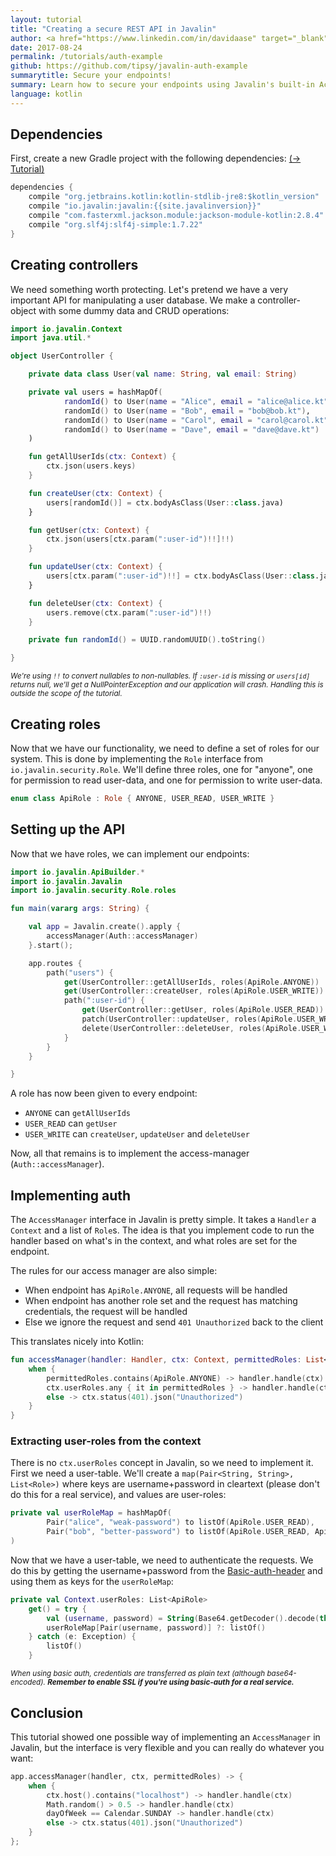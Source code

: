 ```yaml
---
layout: tutorial
title: "Creating a secure REST API in Javalin"
author: <a href="https://www.linkedin.com/in/davidaase" target="_blank">David Åse</a>
date: 2017-08-24
permalink: /tutorials/auth-example
github: https://github.com/tipsy/javalin-auth-example
summarytitle: Secure your endpoints!
summary: Learn how to secure your endpoints using Javalin's built-in AccessManager
language: kotlin
---
```


## Dependencies

First, create a new Gradle project with the following dependencies: [(→ Tutorial)](/tutorials/gradle-setup)

~~~java
dependencies {
    compile "org.jetbrains.kotlin:kotlin-stdlib-jre8:$kotlin_version"
    compile "io.javalin:javalin:{{site.javalinversion}}"
    compile "com.fasterxml.jackson.module:jackson-module-kotlin:2.8.4"
    compile "org.slf4j:slf4j-simple:1.7.22"
}
~~~

## Creating controllers
We need something worth protecting.
Let's pretend we have a very important API for manipulating a user database.
We make a controller-object with some dummy data and CRUD operations:
```kotlin
import io.javalin.Context
import java.util.*

object UserController {

    private data class User(val name: String, val email: String)

    private val users = hashMapOf(
            randomId() to User(name = "Alice", email = "alice@alice.kt"),
            randomId() to User(name = "Bob", email = "bob@bob.kt"),
            randomId() to User(name = "Carol", email = "carol@carol.kt"),
            randomId() to User(name = "Dave", email = "dave@dave.kt")
    )

    fun getAllUserIds(ctx: Context) {
        ctx.json(users.keys)
    }

    fun createUser(ctx: Context) {
        users[randomId()] = ctx.bodyAsClass(User::class.java)
    }

    fun getUser(ctx: Context) {
        ctx.json(users[ctx.param(":user-id")!!]!!)
    }

    fun updateUser(ctx: Context) {
        users[ctx.param(":user-id")!!] = ctx.bodyAsClass(User::class.java)
    }

    fun deleteUser(ctx: Context) {
        users.remove(ctx.param(":user-id")!!)
    }

    private fun randomId() = UUID.randomUUID().toString()

}
```

<small><em>We're using `!!` to convert nullables to non-nullables.
If `:user-id` is missing or `users[id]` returns null, we'll get a NullPointerException
and our application will crash. Handling this is outside the scope of the tutorial.</em></small>

## Creating roles
Now that we have our functionality, we need to define a set of roles for our system.
This is done by implementing the `Role` interface from `io.javalin.security.Role`.
We'll define three roles, one for "anyone", one for permission to read user-data,
and one for permission to write user-data.

```kotlin
enum class ApiRole : Role { ANYONE, USER_READ, USER_WRITE }
```

## Setting up the API
Now that we have roles, we can implement our endpoints:

```kotlin
import io.javalin.ApiBuilder.*
import io.javalin.Javalin
import io.javalin.security.Role.roles

fun main(vararg args: String) {

    val app = Javalin.create().apply {
        accessManager(Auth::accessManager)
    }.start();

    app.routes {
        path("users") {
            get(UserController::getAllUserIds, roles(ApiRole.ANYONE))
            get(UserController::createUser, roles(ApiRole.USER_WRITE))
            path(":user-id") {
                get(UserController::getUser, roles(ApiRole.USER_READ))
                patch(UserController::updateUser, roles(ApiRole.USER_WRITE))
                delete(UserController::deleteUser, roles(ApiRole.USER_WRITE))
            }
        }
    }

}
```

A role has now been given to every endpoint:
* `ANYONE` can `getAllUserIds`
* `USER_READ` can `getUser`
* `USER_WRITE` can `createUser`, `updateUser` and `deleteUser`

Now, all that remains is to implement the access-manager (`Auth::accessManager`).

## Implementing auth

The `AccessManager` interface in Javalin is pretty simple.
It takes a `Handler` a `Context` and a list of `Role`s.
The idea is that you implement code to run the handler
based on what's in the context, and what roles are set for the endpoint.

The rules for our access manager are also simple:
* When endpoint has `ApiRole.ANYONE`, all requests will be handled
* When endpoint has another role set and the request has matching credentials, the request will be handled
* Else we ignore the request and send `401 Unauthorized` back to the client

This translates nicely into Kotlin:
```kotlin
fun accessManager(handler: Handler, ctx: Context, permittedRoles: List<Role>) {
    when {
        permittedRoles.contains(ApiRole.ANYONE) -> handler.handle(ctx)
        ctx.userRoles.any { it in permittedRoles } -> handler.handle(ctx)
        else -> ctx.status(401).json("Unauthorized")
    }
}
```

### Extracting user-roles from the context
There is no `ctx.userRoles` concept in Javalin, so we need to implement it.
First we need a user-table. We'll create a `map(Pair<String, String>, List<Role>)` where keys are
username+password in cleartext (please don't do this for a real service), and values are user-roles:

```kotlin
private val userRoleMap = hashMapOf(
        Pair("alice", "weak-password") to listOf(ApiRole.USER_READ),
        Pair("bob", "better-password") to listOf(ApiRole.USER_READ, ApiRole.USER_WRITE)
)
```

Now that we have a user-table, we need to authenticate the requests.
We do this by getting the username+password from the [Basic-auth-header](https://developer.mozilla.org/en-US/docs/Web/HTTP/Authentication#Basic_authentication_scheme)
and using them as keys for the `userRoleMap`:

```kotlin
private val Context.userRoles: List<ApiRole>
    get() = try {
        val (username, password) = String(Base64.getDecoder().decode(this.header("Basic")!!.removePrefix("Basic "))).split(":")
        userRoleMap[Pair(username, password)] ?: listOf()
    } catch (e: Exception) {
        listOf()
    }
```

<small><em>
When using basic auth, credentials are transferred as plain text (although base64-encoded).
**Remember to enable SSL if you're using basic-auth for a real service.**
</em></small>

## Conclusion
This tutorial showed one possible way of implementing an `AccessManager` in Javalin, but
the interface is very flexible and you can really do whatever you want:
```kotlin
app.accessManager(handler, ctx, permittedRoles) -> {
    when {
        ctx.host().contains("localhost") -> handler.handle(ctx)
        Math.random() > 0.5 -> handler.handle(ctx)
        dayOfWeek == Calendar.SUNDAY -> handler.handle(ctx)
        else -> ctx.status(401).json("Unauthorized")
    }
};
```
